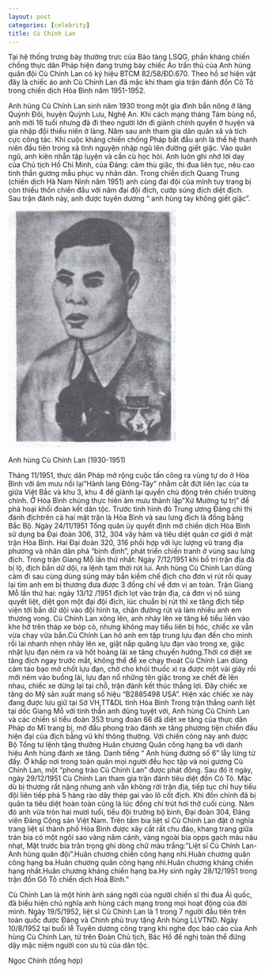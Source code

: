 ```yaml
---
layout: post
categories: [celebrity]
title: Cù Chính Lan
---
```

Tại hệ thống trưng bày thường trực của Bảo tàng LSQG, phần kháng chiến chống thực dân Pháp hiện đang trưng bày chiếc Áo trấn thủ của Anh hùng quân đội Cù Chính Lan có ký hiệu BTCM 82/58/ĐD.670. Theo hồ sơ hiện vật đây là chiếc áo anh Cù Chính Lan đã mặc khi tham gia trận đánh đồn Cô Tô trong chiến dịch Hòa Bình năm 1951-1952.

Anh hùng Cù Chính Lan sinh năm 1930 trong một gia đình bần nông ở làng Quỳnh Đôi, huyện Quỳnh Lưu, Nghệ An. Khi cách mạng tháng Tám bùng nổ, anh mới 16 tuổi nhưng đã đi theo người lớn đi giành chính quyền ở huyện và gia nhập đội thiếu niên ở làng. Năm sau anh tham gia dân quân xã và tích cực công tác. Khi cuộc kháng chiến chống Pháp bắt đầu anh là thế hệ thanh niên đầu tiên trong xã tình nguyện nhập ngũ lên đường giết giặc. Vào quân ngũ, anh kiên nhẫn tập luyện và cần cù học hỏi. Anh luôn ghi nhớ lời dạy của Chủ tịch Hồ Chí Minh, của Đảng: căm thù giặc, thi đua liên tục, nêu cao tinh thần gương mẫu phục vụ nhân dân. Trong chiến dịch Quang Trung (chiến dịch Hà Nam Ninh năm 1951) anh cùng đại đội của mình tuy trang bị còn thiếu thốn chiến đấu với năm đại đội địch, cướp súng địch diệt địch. Sau trận đánh này, anh được tuyên dương “ anh hùng tay không giết giặc”.

![Chân dung anh Cù Chính Lan](/assets/images/post/cuchinhlan.jpg)

Anh hùng Cù Chính Lan (1930-1951)

Tháng 11/1951, thực dân Pháp mở rộng cuộc tấn công ra vùng tự do ở Hòa Bình với âm mưu nối lại”Hành lang Đông-Tây” nhằm cắt đứt liên lạc của ta giữa Việt Bắc và khu 3, khu 4 để giành lại quyền chủ động trên chiến trường chính. Ở Hòa Bình chúng thực hiên âm mưu thành lập”Xứ Mường tự trị” để phá hoại khối đoàn kết dân tộc. Trước tình hình đó Trung ương Đảng chỉ thị đánh địchtrên cả hai mặt trận là Hòa Bình và sau lưng địch là đồng bằng Bắc Bộ.
Ngày 24/11/1951 Tổng quân ủy quyết định mở chiến dịch Hòa Bình sử dụng ba Đại đoàn 306, 312, 304 vây hãm và tiêu diệt quân cơ giới ở mặt trận Hòa Bình. Hai Đại đoàn 320, 316 phối hợp với lực lượng vũ trang địa phương và nhân dân phá “bình định”, phát triển chiến tranh ở vùng sau lưng địch.
Trong trận Giang Mỗ lần thứ nhất: Ngày 7/12/1951 khi bố trí trận địa đã bị lộ, địch bắn dữ dội, ra lệnh tạm thời rút lui. Anh hùng Cù Chính Lan dũng cảm đi sau cùng dùng súng máy bắn kiềm chế địch cho đơn vị rút rồi quay lại tìm anh em bị thương đưa được 3 đồng chí về đơn vị an toàn.
Trận Giang Mỗ lần thứ hai: ngày 13/12 /1951 địch lọt vào trận địa, cả đơn vị nổ súng quyết liệt, diệt gọn một đại đội địch, lúc chuẩn bị rút thì xe tăng địch tiếp viện tới bắn dữ dội vào đội hình ta, chặn đường rút và làm nhiều anh em thương vong. Cù Chính Lan xông lên, anh nhảy lên xe tăng kề tiểu liên vào khe hở trên tháp xe bóp cò, nhưng không may tiểu liên bị hóc, chiếc xe vẫn vừa chạy vừa bắn.Cù Chính Lan hô anh em tập trung lựu đạn đến cho mình rồi lai nhanh nhẹn nhảy lên xe, giật nắp quăng lựu đạn vào trong xe, giặc nhặt lựu đạn ném ra và hốt hoảng lái xe tăng chuyển hướng.Thời cơ diệt xe tăng địch ngay trước mắt, không thể để xe chạy thoát Cù Chính Lan dũng cảm táo bạo mở chốt lựu đạn, chờ cho khói thuốc xì ra được một vài giây  rồi mới ném vào buồng lái, lựu đạn nổ những tên giặc trong xe chết đè lên nhau, chiếc xe dừng lại tại chỗ, trận đánh kết thúc thắng lợi. Đây chiếc xe tăng do Mỹ sản xuất mang số hiệu “B2885498 USA”. Hiện xác chiếc xe này đang được lưu giữ tại Sở VH,TT&DL tỉnh Hòa Bình
Trong trận thắng oanh liệt tại dốc Giang Mỗ với tinh thần anh dũng tuyệt vời, Anh hùng Cù Chính Lan và các chiến sĩ tiểu đoàn 353 trung đoàn 66 đã diệt xe tăng của thực dân Pháp do Mĩ trang bị, mở đầu phong trào đánh xe tăng phương tiện chiến đấu hiện đại của địch bằng vũ khí thông thường. Với chiến công này anh được Bộ Tổng tư lệnh tặng thưởng Huân chương Quân công hạng ba với danh hiệu Anh hùng đánh xe tăng. Danh tiếng “ Anh hùng đường số 6” lẫy lừng từ đấy. Ở khắp nơi trong toàn quân mọi người đều học tập và noi gương Cù Chính Lan, một “phong trào Cù Chính Lan” được phát động.
Sau đó ít ngày, ngày 29/12/1951 Cù Chính Lan tham gia trận đánh tiêu diệt đồn Cô Tô. Mặc dù bị thương rất nặng nhưng anh vẫn không rời trận địa, tiếp tục chỉ huy tiểu đội liên tiếp phá 5 hàng rào dây thép gai vào lô cốt địch. Khi đồn chính đã bị quân ta tiêu diệt hoàn toàn cũng là lúc đồng chí trút hơi thở cuối cùng. Năm đó anh vừa tròn hai mươi tuổi, tiểu đội trưởng bộ binh, Đại đoàn 304, Đảng viên Đảng Cộng sản Việt Nam.
Trên tấm bia liệt sĩ Cù Chính Lan đặt ở nghĩa trang liệt sĩ thành phố Hòa Bình được xây cất rất chu đáo, khang trang giữa trán bia có một ngôi sao vàng năm cánh, vàng ngoài bia opps gạch màu nâu nhạt, Mặt trước bia trân trọng ghi dòng chữ màu trắng:”Liệt sĩ Cù Chính Lan- Anh hùng quân đội”.Huân chương chiến công hạng nhì.Huân chương quân công hạng ba.Huân chương quân công hạng nhì.Huân chương kháng chiến hạng nhất.Huân chương kháng chiến hạng ba.Hy sinh ngày 28/12/1951 trong trận đồn Gô Tô chiến dịch Hoà Bình.”

Cù Chính Lan là một hình ảnh sáng ngời của người chiến sĩ thi đua Ái quốc, đã biểu hiện chủ nghĩa anh hùng cách mạng trong mọi hoạt động của đời mình. Ngày 19/5/1952, liệt sĩ Cù Chính Lan là 1 trong 7 người đầu tiên trên toàn quốc được Đảng và Chinh phủ truy tặng Anh hùng LLVTND. Ngày 10/8/1952 tại buổi lễ Tuyên dương công trạng khi nghe đọc báo cáo của Anh hùng Cù Chính Lan, từ trên Đoàn Chủ tịch, Bác Hồ đề nghị toàn thể đứng dậy mặc niệm người con ưu tú của dân tộc.

Ngọc Chính (tổng hợp)
